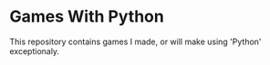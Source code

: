 # Games With Python

This repository contains games I made, or will make using 'Python' exceptionaly.

